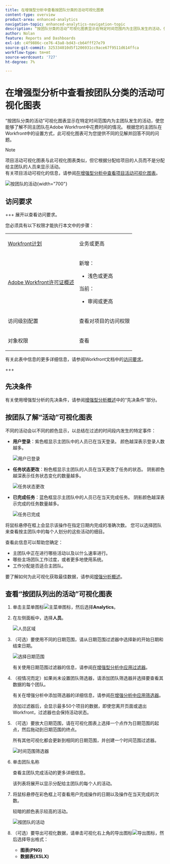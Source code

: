 ```yaml
---
title: 在增强型分析中查看按团队分类的活动可视化图表
content-type: overview
product-area: enhanced-analytics
navigation-topic: enhanced-analytics-navigation-topic
description: “按团队分类的活动”可视化图表显示在特定时间范围内为主团队发生的活动，使您能够了解不同主团队在Adobe Workfront中花费时间的情况。 根据您的主团队在Workfront中的设置方式，此可视化图表可为您提供不同的见解并回答不同的问题。
author: Nolan
feature: Reports and Dashboards
exl-id: c4f9886c-ce76-43a8-bd43-cb64fff27e79
source-git-commit: 325334010d5f1206931cc9ace67f9511d614ffca
workflow-type: tm+mt
source-wordcount: '727'
ht-degree: 7%

---
```


# 在增强型分析中查看按团队分类的活动可视化图表

<!-- Audited: 12/2023 -->

“按团队分类的活动”可视化图表显示在特定时间范围内为主团队发生的活动，使您能够了解不同主团队在Adobe Workfront中花费时间的情况。 根据您的主团队在Workfront中的设置方式，此可视化图表可为您提供不同的见解并回答不同的问题。

>[!NOTE]
>
>项目活动可视化图表与此可视化图表类似，但它根据分配给项目的人员而不是分配给主团队的人员来显示活动。\
>有关项目活动可视化的信息，请参阅[在增强型分析中查看项目活动可视化图表](../enhanced-analytics/project-activity-overview.md)。

![按团队的活动](assets/activity-by-team-350x113.png){width="700"}

## 访问要求

+++ 展开以查看访问要求。

您必须具有以下权限才能执行本文中的步骤：

<table style="table-layout:auto"> 
 <col> 
 <col> 
 <tbody> 
  <tr> 
   <td role="rowheader"><a href="https://www.workfront.com/plans" target="_blank">Workfront计划</a></td> 
   <td> <p>业务或更高</p> </td> 
  </tr> 
  <tr> 
   <td role="rowheader"><a href="../administration-and-setup/add-users/access-levels-and-object-permissions/wf-licenses.md" class="MCXref xref">Adobe Workfront许可证概述</a></td> 
   <td>
      <p>新增：</p> 
         <ul><li>浅色或更高</li></ul>
      <p>当前：</p>
         <ul><li>审阅或更高</li></ul>
   </td> 
  </tr> 
  <tr> 
   <td role="rowheader">访问级别配置</td> 
   <td> <p>查看对项目的访问权限</p> <!--<p>Note: If you still don't have access, ask your Workfront administrator if they set additional restrictions in your access level.<br>For information on how a Workfront administrator can change your access level, see <a href="../administration-and-setup/add-users/configure-and-grant-access/create-modify-access-levels.md" class="MCXref xref">Create or modify custom access levels</a>.</p>--> </td> 
  </tr> 
  <tr> 
   <td role="rowheader">对象权限</td> 
   <td> <p>查看</p> <!--<p>For information on requesting additional access, see <a href="../workfront-basics/grant-and-request-access-to-objects/request-access.md" class="MCXref xref">Request access to objects </a>.</p>--> </td> 
  </tr> 
 </tbody> 
</table>

有关此表中信息的更多详细信息，请参阅Workfront文档中的[访问要求](/help/quicksilver/administration-and-setup/add-users/access-levels-and-object-permissions/access-level-requirements-in-documentation.md)。

+++

## 先决条件

有关使用增强型分析的先决条件，请参阅[增强型分析概述](../enhanced-analytics/enhanced-analytics-overview.md)中的“先决条件”部分。

## 按团队了解“活动”可视化图表

不同的活动会以不同的颜色显示，以总结在过滤的时间段内发生的特定事件：

* **用户登录**：紫色框显示主团队中的人员已在当天登录。 颜色越深表示登录人数越多。

  ![用户已登录](assets/project-activity-users-logged-in.png)

* **任务状态更改**：粉色框显示主团队的人员在当天更改了任务的状态。 阴影颜色越深表示任务状态变化的数量越多。

  ![任务状态更改](assets/project-activity-task-status-changes.png)

* **已完成任务**：蓝色框显示主团队中的人员已在当天完成任务。 阴影颜色越深表示完成的任务数量越多。

  ![任务已完成](assets/project-activity-tasks-completed.png)

将鼠标悬停在框上会显示该操作在指定日期内完成的准确次数。 您可以选择团队来查看按主团队中的每个人划分的这些活动的细目。

查看此信息可以帮助您确定：

* 主团队中正在进行哪些活动以及以什么速率进行。
* 哪些主场团队工作过度，或者更多地使用系统。
* 工作分配是否适合主团队。

要了解如何为此可视化获取最佳数据，请参阅[增强分析概述](../enhanced-analytics/enhanced-analytics-overview.md)。

## 查看“按团队列出的活动”可视化图表

1. 单击主菜单图标![主菜单图标](assets/main-menu-icon-16x12.png)，然后选择&#x200B;**Analytics**。
1. 在左侧面板中，选择&#x200B;**人员**。

   ![人员区域](assets/people-area-cropped-qs-350x276.png)

1. （可选）要使用不同的日期范围，请从日期范围过滤器中选择新的开始日期和结束日期。

   ![选择日期范围](assets/filters-select-date-range-350x344.png)

   有关使用日期范围过滤器的信息，请参阅[在增强型分析中应用过滤器](../enhanced-analytics/use-enhanced-analytics-filters.md)。

1. （视情况而定）如果尚未设置团队筛选器，请添加团队筛选器并选择要查看其数据的每个团队。

   有关在增强分析中添加筛选器的详细信息，请参阅[在增强分析中应用筛选器](../enhanced-analytics/use-enhanced-analytics-filters.md)。

   添加过滤器后，会显示最多50个项目的数据，即使您离开页面或退出Workfront，过滤器也会保持活动状态。

1. （可选）要放大日期范围，请在可视化图表上选择一个点作为日期范围的起点，然后拖动到日期范围的终点。

   所有其他可视化都会更新到相同的日期范围，并创建一个时间范围过滤器。

   ![时间范围筛选器](assets/timeframe-filter-350x220.png)

1. 单击团队名称

   <!--
   <MadCap:conditionalText data-mc-conditions="QuicksilverOrClassic.Draft mode">
   or role
   </MadCap:conditionalText>
   -->

   查看主团队完成活动的更多详细信息。

   该列表将展开以显示分配给主团队的每个人的活动。

   <!--
   <span style="color: #ff1493;" data-mc-conditions="QuicksilverOrClassic.Draft mode"> Role not available</span>
   -->

1. 将鼠标悬停在彩色框上可查看用户完成操作的日期以及操作在当天完成的次数。

   较暗的颜色表示较高的活动。

   ![按团队的活动](assets/activity-by-team-activity-pop-up-350x155.png)

1. （可选）要导出可视化数据，请单击可视化右上角的导出图标![导出图标](assets/export.png)，然后选择导出格式：

   * **图表(PNG)**
   * **数据表(XSLX)**

